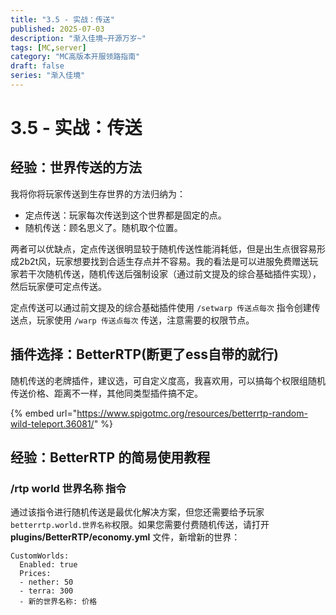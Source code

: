 ```yaml
---
title: "3.5 - 实战：传送"
published: 2025-07-03
description: "渐入佳境~开源万岁~"
tags: [MC,server]
category: "MC高版本开服领路指南"
draft: false
series: "渐入佳境"
---
```


# 3.5 - 实战：传送

## 经验：世界传送的方法

我将你将玩家传送到生存世界的方法归纳为：

* 定点传送：玩家每次传送到这个世界都是固定的点。
* 随机传送：顾名思义了。随机取个位置。

两者可以优缺点，定点传送很明显较于随机传送性能消耗低，但是出生点很容易形成2b2t风，玩家想要找到合适生存点并不容易。我的看法是可以进服免费赠送玩家若干次随机传送，随机传送后强制设家（通过前文提及的综合基础插件实现），然后玩家便可定点传送。

定点传送可以通过前文提及的综合基础插件使用 `/setwarp 传送点每次` 指令创建传送点，玩家使用 `/warp 传送点每次` 传送，注意需要的权限节点。

## 插件选择：BetterRTP(断更了ess自带的就行)

随机传送的老牌插件，建议选，可自定义度高，我喜欢用，可以搞每个权限组随机传送价格、距离不一样，其他同类型插件搞不定。

{% embed url="https://www.spigotmc.org/resources/betterrtp-random-wild-teleport.36081/" %}

## 经验：BetterRTP 的简易使用教程

### /rtp world 世界名称 指令

通过该指令进行随机传送是最优化解决方案，但您还需要给予玩家 `betterrtp.world.世界名称`权限。如果您需要付费随机传送，请打开 **plugins/BetterRTP/economy.yml** 文件，新增新的世界：

```
CustomWorlds:
  Enabled: true
  Prices:
  - nether: 50
  - terra: 300
  - 新的世界名称: 价格
```

